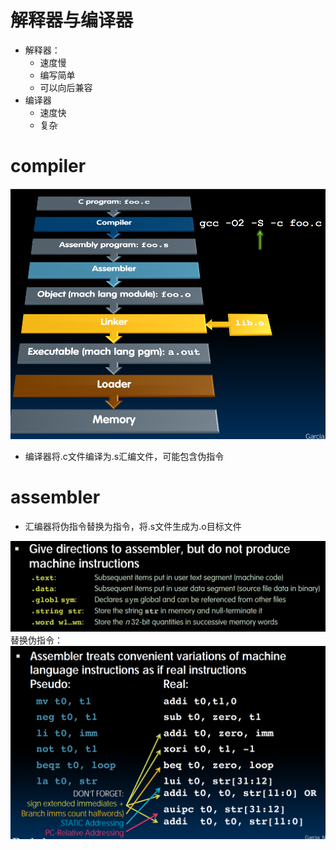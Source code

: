 # 解释器与编译器

* 解释器：
    * 速度慢
    * 编写简单
    * 可以向后兼容
* 编译器
    * 速度快
    * 复杂

# compiler

![level](image-22.png)

* 编译器将.c文件编译为.s汇编文件，可能包含伪指令

# assembler

* 汇编器将伪指令替换为指令，将.s文件生成为.o目标文件

![assembler](image-24.png)
替换伪指令：
![替换伪指令](image-25.png)

